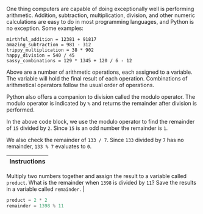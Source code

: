 One thing computers are capable of doing exceptionally well is performing arithmetic. Addition, subtraction, multiplication, division, and other numeric calculations are easy to do in most programming languages, and Python is no exception. Some examples:

```
mirthful_addition = 12381 + 91817
amazing_subtraction = 981 - 312
trippy_multiplication = 38 * 902
happy_division = 540 / 45
sassy_combinations = 129 * 1345 + 120 / 6 - 12
```

Above are a number of arithmetic operations, each assigned to a variable. The variable will hold the final result of each operation. Combinations of arithmetical operators follow the usual order of operations.

Python also offers a companion to division called the modulo operator. The modulo operator is indicated by `%` and returns the remainder after division is performed.

In the above code block, we use the modulo operator to find the remainder of `15` divided by `2`. Since `15` is an odd number the remainder is `1`.

We also check the remainder of `133 / 7`. Since `133` divided by `7` has no remainder, `133 % 7` evaluates to `0`.

Instructions  | 
------------  | 
Multiply two numbers together and assign the result to a variable called `product`. 
What is the remainder when `1398` is divided by `11`? Save the results in a variable called `remainder`.       |

```python
product = 2 * 2
remainder = 1398 % 11
```
